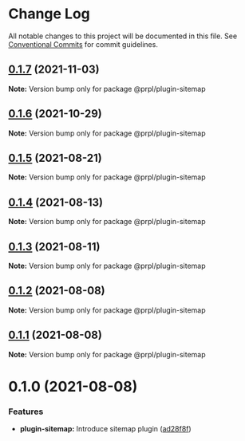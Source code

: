 # Change Log

All notable changes to this project will be documented in this file.
See [Conventional Commits](https://conventionalcommits.org) for commit guidelines.

## [0.1.7](https://github.com/tyhopp/prpl/compare/@prpl/plugin-sitemap@0.1.6...@prpl/plugin-sitemap@0.1.7) (2021-11-03)

**Note:** Version bump only for package @prpl/plugin-sitemap





## [0.1.6](https://github.com/tyhopp/prpl/compare/@prpl/plugin-sitemap@0.1.5...@prpl/plugin-sitemap@0.1.6) (2021-10-29)

**Note:** Version bump only for package @prpl/plugin-sitemap





## [0.1.5](https://github.com/tyhopp/prpl/compare/@prpl/plugin-sitemap@0.1.4...@prpl/plugin-sitemap@0.1.5) (2021-08-21)

**Note:** Version bump only for package @prpl/plugin-sitemap





## [0.1.4](https://github.com/tyhopp/prpl/compare/@prpl/plugin-sitemap@0.1.3...@prpl/plugin-sitemap@0.1.4) (2021-08-13)

**Note:** Version bump only for package @prpl/plugin-sitemap





## [0.1.3](https://github.com/tyhopp/prpl/compare/@prpl/plugin-sitemap@0.1.2...@prpl/plugin-sitemap@0.1.3) (2021-08-11)

**Note:** Version bump only for package @prpl/plugin-sitemap





## [0.1.2](https://github.com/tyhopp/prpl/compare/@prpl/plugin-sitemap@0.1.1...@prpl/plugin-sitemap@0.1.2) (2021-08-08)

**Note:** Version bump only for package @prpl/plugin-sitemap





## [0.1.1](https://github.com/tyhopp/prpl/compare/@prpl/plugin-sitemap@0.1.0...@prpl/plugin-sitemap@0.1.1) (2021-08-08)

**Note:** Version bump only for package @prpl/plugin-sitemap





# 0.1.0 (2021-08-08)


### Features

* **plugin-sitemap:** Introduce sitemap plugin ([ad28f8f](https://github.com/tyhopp/prpl/commit/ad28f8fa2ad7882fd328a41fcc2757b70599a565))
